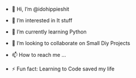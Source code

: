 - 👋 Hi, I’m @idohippieshit
- 👀 I’m interested in It stuff 
- 🌱 I’m currently learning Python
- 💞️ I’m looking to collaborate on Small Diy Projects
- 📫 How to reach me ...
  
- ⚡ Fun fact: Learning to Code saved my life

<!---
idohippieshit/idohippieshit is a ✨ special ✨ repository because its `README.md` (this file) appears on your GitHub profile.
You can click the Preview link to take a look at your changes.
--->
